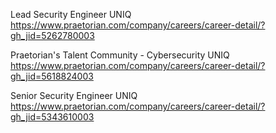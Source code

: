 Lead Security Engineer UNIQ https://www.praetorian.com/company/careers/career-detail/?gh_jid=5262780003

Praetorian's Talent Community - Cybersecurity UNIQ https://www.praetorian.com/company/careers/career-detail/?gh_jid=5618824003

Senior Security Engineer UNIQ https://www.praetorian.com/company/careers/career-detail/?gh_jid=5343610003

